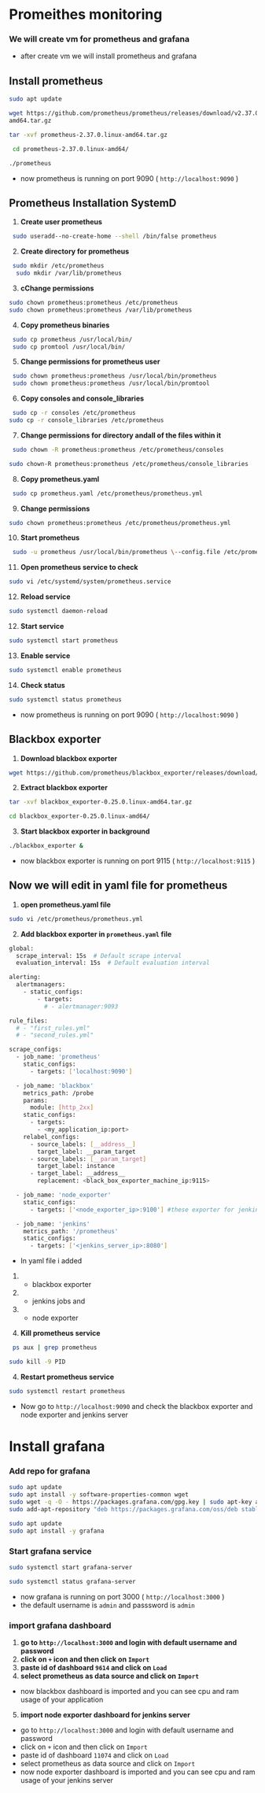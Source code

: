 # Promeithes monitoring

### We will create vm for prometheus and grafana
- after create vm we will install prometheus and grafana

## **Install prometheus** 

```bash
sudo apt update
```

```bash
wget https://github.com/prometheus/prometheus/releases/download/v2.37.0/prometheus-2.37.0.linux
amd64.tar.gz
```
```bash
tar -xvf prometheus-2.37.0.linux-amd64.tar.gz
```

```bash
 cd prometheus-2.37.0.linux-amd64/
 ```
```bash
./prometheus
```
- now prometheus is running on port 9090 ( `http://localhost:9090` )

## Prometheus Installation SystemD 
1. **Create user prometheus**

```bash
 sudo useradd--no-create-home --shell /bin/false prometheus
 ```
2. **Create directory for prometheus**
```bash
 sudo mkdir /etc/prometheus
  sudo mkdir /var/lib/prometheus
```
3. **cChange permissions**
```bash
sudo chown prometheus:prometheus /etc/prometheus
sudo chown prometheus:prometheus /var/lib/prometheus
```  
4. **Copy prometheus binaries**
```bash
 sudo cp prometheus /usr/local/bin/
 sudo cp promtool /usr/local/bin/
```
5. **Change permissions for prometheus user**
```bash
 sudo chown prometheus:prometheus /usr/local/bin/prometheus
 sudo chown prometheus:prometheus /usr/local/bin/promtool
```
6. **Copy consoles and console_libraries**
```bash
 sudo cp -r consoles /etc/prometheus
sudo cp -r console_libraries /etc/prometheus
``` 
7. **Change permissions for  directory andall of the files within it**
```bash
 sudo chown -R prometheus:prometheus /etc/prometheus/consoles
```
```bash
sudo chown-R prometheus:prometheus /etc/prometheus/console_libraries
``` 
8. **Copy prometheus.yaml**
```bash
 sudo cp prometheus.yaml /etc/prometheus/prometheus.yml
 ```
9. **Change permissions**
```bash
sudo chown prometheus:prometheus /etc/prometheus/prometheus.yml 
```
10. **Start prometheus**

```bash
 sudo -u prometheus /usr/local/bin/prometheus \--config.file /etc/prometheus/prometheus.yml \--storage.tsdb.path /var/lib/prometheus/ \--web.console.templates=/etc/prometheus/consoles \--web.console.libraries=/etc/prometheus/console_libraries 
 ```
11. **Open prometheus service to check** 
```bash
sudo vi /etc/systemd/system/prometheus.service
```
12. **Reload service**
```bash
sudo systemctl daemon-reload
```
12. **Start service**
```bash
sudo systemctl start prometheus
```
13. **Enable service**
```bash
sudo systemctl enable prometheus
```
14. **Check status**
```bash
sudo systemctl status prometheus
```
- now prometheus is running on port 9090 ( `http://localhost:9090` )

##  Blackbox exporter

1. **Download blackbox exporter**
```bash
wget https://github.com/prometheus/blackbox_exporter/releases/download/v0.25.0/blackbox_exporter-0.25.0.linux-amd64.tar.gz
```
2. **Extract blackbox exporter**
```bash
tar -xvf blackbox_exporter-0.25.0.linux-amd64.tar.gz
```

```bash 
cd blackbox_exporter-0.25.0.linux-amd64/
```
3. **Start blackbox exporter in background**
```bash
./blackbox_exporter &
```
- now blackbox exporter is running on port 9115 ( `http://localhost:9115` )

## **Now we will edit in yaml file for prometheus**
1. **open prometheus.yaml file**
```bash
sudo vi /etc/prometheus/prometheus.yml
```
2. **Add blackbox exporter in `prometheus.yaml` file**
```bash
global:
  scrape_interval: 15s  # Default scrape interval
  evaluation_interval: 15s  # Default evaluation interval

alerting:
  alertmanagers:
    - static_configs:
        - targets:
          # - alertmanager:9093

rule_files:
  # - "first_rules.yml"
  # - "second_rules.yml"

scrape_configs:
  - job_name: 'prometheus'
    static_configs:
      - targets: ['localhost:9090']

  - job_name: 'blackbox'
    metrics_path: /probe
    params:
      module: [http_2xx]
    static_configs:
      - targets:
        - <my_application_ip:port>
    relabel_configs:
      - source_labels: [__address__]
        target_label: __param_target
      - source_labels: [__param_target]
        target_label: instance
      - target_label: __address__
        replacement: <black_box_exporter_machine_ip:9115>

  - job_name: 'node_exporter'
    static_configs:
      - targets: ['<node_exporter_ip>:9100'] #these exporter for jenkins

  - job_name: 'jenkins'
    metrics_path: '/prometheus'
    static_configs:  
      - targets: ['<jenkins_server_ip>:8080']
```
- In yaml file i added
 1. - blackbox exporter
 2. - jenkins jobs and 
 3. - node exporter 

3. **Kill prometheus service**
```bash
 ps aux | grep prometheus
```

```bash
sudo kill -9 PID
```
4. **Restart prometheus service**
```bash
sudo systemctl restart prometheus
```
- Now go to `http://localhost:9090` and check the blackbox exporter and node exporter and jenkins server 



# Install grafana

### **Add repo for grafana**
```bash
sudo apt update
sudo apt install -y software-properties-common wget
sudo wget -q -O - https://packages.grafana.com/gpg.key | sudo apt-key add -
sudo add-apt-repository "deb https://packages.grafana.com/oss/deb stable main"
```
```bash
sudo apt update
sudo apt install -y grafana
```
### **Start grafana service**    

```bash
sudo systemctl start grafana-server
```
```bash
sudo systemctl status grafana-server
```
- now grafana is running on port 3000 ( `http://localhost:3000` )
- the default username  is `admin` and passsword is  `admin`
### **import grafana dashboard**
1. **go to `http://localhost:3000` and login with default username and password**
2. **click on `+` icon and then click on `Import`**
3. **paste id of dashboard `9614` and click on `Load`**
4. **select prometheus as data source and click on `Import`**
- now blackbox dashboard is imported and you can see cpu and ram usage of your application

5. **import node exporter dashboard for jenkins server**
- go to `http://localhost:3000` and login with default username and password
- click on `+` icon and then click on `Import`
- paste id of dashboard `11074` and click on `Load`
- select prometheus as data source and click on `Import`
- now node exporter dashboard is imported and you can see cpu and ram usage of your jenkins server
